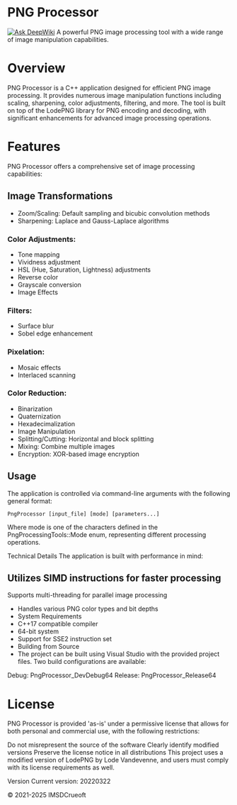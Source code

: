 # PNG Processor
[![Ask DeepWiki](https://deepwiki.com/badge.svg)](https://deepwiki.com/IMSDcrueoft/PngProcessor)
A powerful PNG image processing tool with a wide range of image manipulation capabilities.

# Overview
PNG Processor is a C++ application designed for efficient PNG image processing. It provides numerous image manipulation functions including scaling, sharpening, color adjustments, filtering, and more. The tool is built on top of the LodePNG library for PNG encoding and decoding, with significant enhancements for advanced image processing operations.

# Features
PNG Processor offers a comprehensive set of image processing capabilities:

## Image Transformations
- Zoom/Scaling: Default sampling and bicubic convolution methods
- Sharpening: Laplace and Gauss-Laplace algorithms
### Color Adjustments:
- Tone mapping
- Vividness adjustment
- HSL (Hue, Saturation, Lightness) adjustments
- Reverse color
- Grayscale conversion
- Image Effects
### Filters:
- Surface blur
- Sobel edge enhancement
### Pixelation:
- Mosaic effects
- Interlaced scanning
### Color Reduction:
- Binarization
- Quaternization
- Hexadecimalization
- Image Manipulation
- Splitting/Cutting: Horizontal and block splitting
- Mixing: Combine multiple images
- Encryption: XOR-based image encryption
## Usage
The application is controlled via command-line arguments with the following general format:
```
PngProcessor [input_file] [mode] [parameters...]  
```
Where mode is one of the characters defined in the PngProcessingTools::Mode enum, representing different processing operations.

Technical Details
The application is built with performance in mind:

## Utilizes SIMD instructions for faster processing
Supports multi-threading for parallel image processing
- Handles various PNG color types and bit depths
- System Requirements
- C++17 compatible compiler
- 64-bit system
- Support for SSE2 instruction set
- Building from Source
- The project can be built using Visual Studio with the provided project files. Two build configurations are available:

Debug: PngProcessor_DevDebug64
Release: PngProcessor_Release64

# License
PNG Processor is provided 'as-is' under a permissive license that allows for both personal and commercial use, with the following restrictions:

Do not misrepresent the source of the software
Clearly identify modified versions
Preserve the license notice in all distributions
This project uses a modified version of LodePNG by Lode Vandevenne, and users must comply with its license requirements as well.

Version
Current version: 20220322

© 2021-2025 IMSDCrueoft

